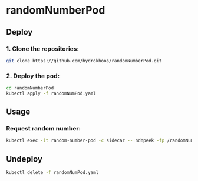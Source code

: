 # randomNumberPod

## Deploy
### 1. Clone the repositories:
```sh
git clone https://github.com/hydrokhoos/randomNumberPod.git
```

### 2. Deploy the pod:
```sh
cd randomNumberPod
kubectl apply -f randomNumPod.yaml
```

## Usage
### Request random number:
```sh
kubectl exec -it random-number-pod -c sidecar -- ndnpeek -fp /randomNum; echo ""
```

## Undeploy
```sh
kubectl delete -f randomNumPod.yaml
```
